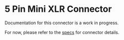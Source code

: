 # 5 Pin Mini XLR Connector
Documentation for this connector is a work in progress.

For now, please refer to the [specs](specs.yaml) for connector details.
